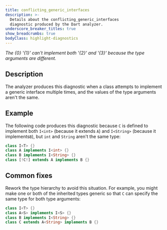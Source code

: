 ```yaml
---
title: conflicting_generic_interfaces
description: >-
  Details about the conflicting_generic_interfaces
  diagnostic produced by the Dart analyzer.
underscore_breaker_titles: true
show_breadcrumbs: true
bodyClass: highlight-diagnostics
---
```


_The {0} '{1}' can't implement both '{2}' and '{3}' because the type arguments
are different._

## Description

The analyzer produces this diagnostic when a class attempts to implement a
generic interface multiple times, and the values of the type arguments
aren't the same.

## Example

The following code produces this diagnostic because `C` is defined to
implement both `I<int>` (because it extends `A`) and `I<String>` (because
it implements`B`), but `int` and `String` aren't the same type:

```dart
class I<T> {}
class A implements I<int> {}
class B implements I<String> {}
class [!C!] extends A implements B {}
```

## Common fixes

Rework the type hierarchy to avoid this situation. For example, you might
make one or both of the inherited types generic so that `C` can specify the
same type for both type arguments:

```dart
class I<T> {}
class A<S> implements I<S> {}
class B implements I<String> {}
class C extends A<String> implements B {}
```
